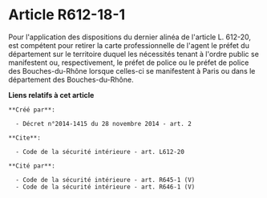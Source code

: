 # Article R612-18-1

Pour l'application des dispositions du dernier alinéa de l'article L. 612-20, est compétent pour retirer la carte
professionnelle de l'agent le préfet du département sur le territoire duquel les nécessités tenant à l'ordre public se
manifestent ou, respectivement, le préfet de police ou le préfet de police des Bouches-du-Rhône lorsque celles-ci se
manifestent à Paris ou dans le département des Bouches-du-Rhône.

**Liens relatifs à cet article**

	**Créé par**:

	  - Décret n°2014-1415 du 28 novembre 2014 - art. 2

	**Cite**:

	  - Code de la sécurité intérieure - art. L612-20

	**Cité par**:

	  - Code de la sécurité intérieure - art. R645-1 (V)
	  - Code de la sécurité intérieure - art. R646-1 (V)
